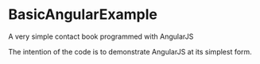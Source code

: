 BasicAngularExample
===================

A very simple contact book programmed with AngularJS

The intention of the code is to demonstrate AngularJS at its simplest form.
